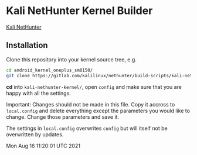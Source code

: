 # Kali NetHunter Kernel Builder

[Kali NetHunter](https://gitlab.com/kalilinux/nethunter/build-scripts/kali-nethunter-project/raw/master/images/nethunter-git-logo.png)

## Installation

Clone this repository into your kernel source tree, e.g.

``` bash
cd android_kernel_oneplus_sm8150/
git clone https://gitlab.com/kalilinux/nethunter/build-scripts/kali-nethunter-kernel
```

**cd** into `kali-nethunter-kernel/`, open `config` and make sure that you are happy with all the settings.

Important: Changes should not be made in this file. Copy it accross to `local.config` and delete everything except the parameters you would like to change. Change those parameters and save it.

The settings in `local.config` overwrites `config` but will itself not be overwritten by updates.


Mon Aug 16 11:20:01 UTC 2021
